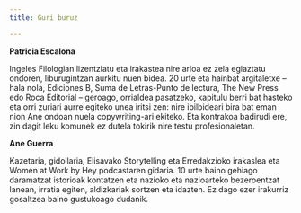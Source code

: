 ```yaml
---
title: Guri buruz

---
```

**Patricia Escalona**

Ingeles Filologian lizentziatu eta irakastea nire arloa ez zela egiaztatu ondoren, liburugintzan aurkitu nuen bidea. 20 urte eta hainbat argitaletxe – hala nola, Ediciones B, Suma de Letras-Punto de lectura, The New Press edo Roca Editorial – geroago, orrialdea pasatzeko, kapitulu berri bat hasteko eta orri zuriari aurre egiteko unea iritsi zen: nire ibilbideari bira bat eman nion Ane ondoan nuela copywriting-ari ekiteko. Eta kontrakoa badirudi ere, zin dagit leku komunek ez dutela tokirik nire testu profesionaletan.

  
**Ane Guerra**

Kazetaria, gidoilaria, Elisavako Storytelling eta Erredakzioko irakaslea eta Women at Work by Hey podcastaren gidaria. 10 urte baino gehiago daramatzat istorioak kontatzen eta nazioko eta nazioarteko bezeroentzat lanean, irratia egiten, aldizkariak sortzen eta idazten. Ez dago ezer irakurriz gosaltzea baino gustukoago dudanik.